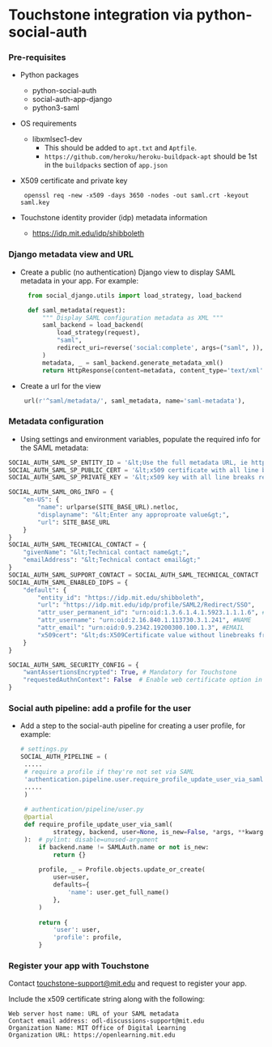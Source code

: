 # Touchstone integration via python-social-auth

### Pre-requisites
- Python packages
  - python-social-auth
  - social-auth-app-django
  - python3-saml
  
- OS requirements
  - libxmlsec1-dev
    - This should be added to `apt.txt` and `Aptfile`.
    - `https://github.com/heroku/heroku-buildpack-apt` should be 1st in the `buildpacks` section of `app.json`
    
- X509 certificate and private key
  ```shell
   openssl req -new -x509 -days 3650 -nodes -out saml.crt -keyout saml.key
   ```
   
- Touchstone identity provider (idp) metadata information
  - https://idp.mit.edu/idp/shibboleth
  
### Django metadata view and URL
- Create a public (no authentication) Django view to display SAML metadata in your app. For example:
  ```python
    from social_django.utils import load_strategy, load_backend
  
    def saml_metadata(request):
        """ Display SAML configuration metadata as XML """
        saml_backend = load_backend(
            load_strategy(request),
            "saml",
            redirect_uri=reverse('social:complete', args=("saml", )),
        )
        metadata, _ = saml_backend.generate_metadata_xml()
        return HttpResponse(content=metadata, content_type='text/xml')
  ```
- Create a url for the view
   ```python
    url(r'^saml/metadata/', saml_metadata, name='saml-metadata'),
   ```  

### Metadata configuration
- Using settings and environment variables, populate the required info for the SAML metadata:
```python
SOCIAL_AUTH_SAML_SP_ENTITY_ID = '&lt;Use the full metadata URL, ie https://myserver.edu/saml/metadata&gt>'
SOCIAL_AUTH_SAML_SP_PUBLIC_CERT = '&lt;x509 certificate with all line breaks removed&gt>'
SOCIAL_AUTH_SAML_SP_PRIVATE_KEY = '&lt;x509 key with all line breaks removed&gt>'

SOCIAL_AUTH_SAML_ORG_INFO = {
    "en-US": {
        "name": urlparse(SITE_BASE_URL).netloc,
        "displayname": "&lt;Enter any approproate value&gt;",
        "url": SITE_BASE_URL
    }
}
SOCIAL_AUTH_SAML_TECHNICAL_CONTACT = {
    "givenName": "&lt;Technical contact name&gt;",
    "emailAddress": "&lt;Technical contact email&gt;"
}
SOCIAL_AUTH_SAML_SUPPORT_CONTACT = SOCIAL_AUTH_SAML_TECHNICAL_CONTACT
SOCIAL_AUTH_SAML_ENABLED_IDPS = {
    "default": {
        "entity_id": "https://idp.mit.edu/shibboleth",
        "url": "https://idp.mit.edu/idp/profile/SAML2/Redirect/SSO",
        "attr_user_permanent_id": "urn:oid:1.3.6.1.4.1.5923.1.1.1.6", #EPPN
        "attr_username": "urn:oid:2.16.840.1.113730.3.1.241", #NAME
        "attr_email": "urn:oid:0.9.2342.19200300.100.1.3", #EMAIL
        "x509cert": "&lt;ds:X509Certificate value without linebreaks from Touchstone idp metadata&gt;",
    }
}

SOCIAL_AUTH_SAML_SECURITY_CONFIG = {
    "wantAssertionsEncrypted": True, # Mandatory for Touchstone
    "requestedAuthnContext": False  # Enable web certificate option in Touchstone
}

```


### Social auth pipeline: add a profile for the user

- Add a step to the social-auth pipeline for creating a user profile, for example:

   ```python
   # settings.py
   SOCIAL_AUTH_PIPELINE = (
    .....
    # require a profile if they're not set via SAML
    'authentication.pipeline.user.require_profile_update_user_via_saml',
    .....
    )
    
    # authentication/pipeline/user.py
    @partial
    def require_profile_update_user_via_saml(
            strategy, backend, user=None, is_new=False, *args, **kwargs
    ):  # pylint: disable=unused-argument    
        if backend.name != SAMLAuth.name or not is_new:
            return {}
    
        profile, _ = Profile.objects.update_or_create(
            user=user,
            defaults={
                'name': user.get_full_name()
            },
        )
    
        return {
            'user': user,
            'profile': profile,
        }
   ```

### Register your app with Touchstone

Contact touchstone-support@mit.edu and request to register your app.  

Include the x509 certificate string along with the following:
```
Web server host name: URL of your SAML metadata
Contact email address: odl-discussions-support@mit.edu
Organization Name: MIT Office of Digital Learning
Organization URL: https://openlearning.mit.edu  
```
